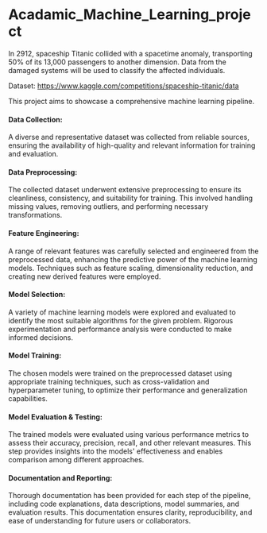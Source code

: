 # Acadamic_Machine_Learning_project
In 2912, spaceship Titanic collided with a spacetime anomaly, transporting 50% of its 13,000 passengers to another dimension. Data from the damaged systems will be used to classify the affected individuals.

Dataset: https://www.kaggle.com/competitions/spaceship-titanic/data

This project aims to showcase a comprehensive machine learning pipeline.

#### Data Collection: 
A diverse and representative dataset was collected from reliable sources, ensuring the availability of high-quality and relevant information for training and evaluation.

####  Data Preprocessing: 
The collected dataset underwent extensive preprocessing to ensure its cleanliness, consistency, and suitability for training. This involved handling missing values, removing outliers, and performing necessary transformations.

#### Feature Engineering: 
A range of relevant features was carefully selected and engineered from the preprocessed data, enhancing the predictive power of the machine learning models. Techniques such as feature scaling, dimensionality reduction, and creating new derived features were employed.

#### Model Selection: 
A variety of machine learning models were explored and evaluated to identify the most suitable algorithms for the given problem. Rigorous experimentation and performance analysis were conducted to make informed decisions.

#### Model Training: 
The chosen models were trained on the preprocessed dataset using appropriate training techniques, such as cross-validation and hyperparameter tuning, to optimize their performance and generalization capabilities.

#### Model Evaluation & Testing: 
The trained models were evaluated using various performance metrics to assess their accuracy, precision, recall, and other relevant measures. This step provides insights into the models' effectiveness and enables comparison among different approaches.

#### Documentation and Reporting: 
Thorough documentation has been provided for each step of the pipeline, including code explanations, data descriptions, model summaries, and evaluation results. This documentation ensures clarity, reproducibility, and ease of understanding for future users or collaborators.
